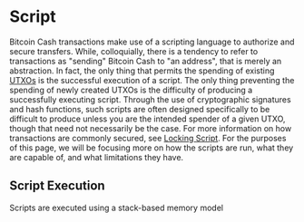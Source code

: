 # Script

Bitcoin Cash transactions make use of a scripting language to authorize and secure transfers.  While, colloquially, there is a tendency to refer to transactions as "sending" Bitcoin Cash to "an address", that is merely an abstraction.  In fact, the only thing that permits the spending of existing [UTXOs](/protocol/blockchain/transaction#transaction-outputs) is the successful execution of a script.  The only thing preventing the spending of newly created UTXOs is the difficulty of producing a successfully executing script.  Through the use of cryptographic signatures and hash functions, such scripts are often designed specifically to be difficult to produce unless you are the intended spender of a given UTXO, though that need not necessarily be the case.  For more information on how transactions are commonly secured, see [Locking Script](/protocol/blockchain/transaction/locking-script).  For the purposes of this page, we will be focusing more on how the scripts are run, what they are capable of, and what limitations they have.

## Script Execution

Scripts are executed using a stack-based memory model